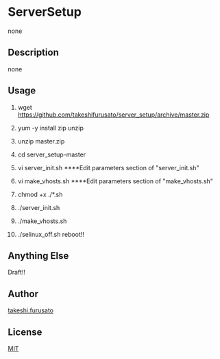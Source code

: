 # ServerSetup

none

## Description

none


## Usage

1. wget https://github.com/takeshifurusato/server_setup/archive/master.zip
2. yum -y install zip unzip
3. unzip master.zip
4. cd server_setup-master

5. vi server_init.sh ****Edit parameters section of "server_init.sh" 
6. vi make_vhosts.sh ****Edit parameters section of "make_vhosts.sh"

7. chmod +x ./*.sh
8. ./server_init.sh
9. ./make_vhosts.sh
10. ./selinux_off.sh
reboot!!


## Anything Else

Draft!!

## Author

[takeshi.furusato](https://www.facebook.com/takeshi.furusato)

## License

[MIT](http://b4b4r07.mit-license.org)